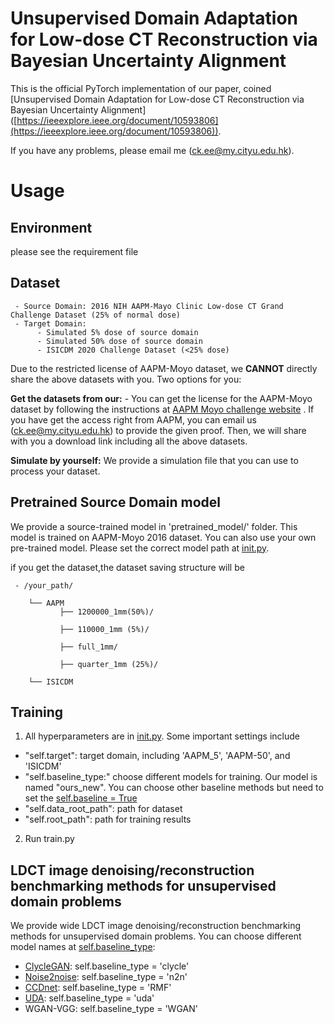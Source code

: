# Unsupervised Domain Adaptation for Low-dose CT Reconstruction via Bayesian Uncertainty Alignment


This is the official PyTorch implementation of our paper, coined [Unsupervised Domain Adaptation for Low-dose CT Reconstruction via Bayesian Uncertainty Alignment] ([https://ieeexplore.ieee.org/document/10593806](https://ieeexplore.ieee.org/document/10593806)). 

If you have any problems, please email me (ck.ee@my.cityu.edu.hk).


# Usage
## Environment  
please see the requirement file
## Dataset 
     - Source Domain: 2016 NIH AAPM-Mayo Clinic Low-dose CT Grand Challenge Dataset (25% of normal dose)
     - Target Domain: 
          - Simulated 5% dose of source domain
          - Simulated 50% dose of source domain
          - ISICDM 2020 Challenge Dataset (<25% dose)

Due to the restricted license of AAPM-Moyo dataset, we **CANNOT** directly share the above datasets with you. Two options for you:

**Get the datasets from our:** - You can get the license for the AAPM-Moyo dataset by following the instructions at [AAPM Moyo challenge website](https://www.aapm.org/grandchallenge/lowdosect/) . If you have get the access right from AAPM, you can email us (ck.ee@my.cityu.edu.hk) to provide the given proof. Then, we will share with you a download link including all the above datasets. 

**Simulate by yourself:** We provide a simulation file that you can use to process your dataset.

## Pretrained Source Domain model
We provide a source-trained model in 'pretrained_model/' folder. This model is trained on AAPM-Moyo 2016 dataset. You can also use your own pre-trained model. Please set the correct model path at [init.py](https://github.com/tonyckc/UDA-BUA-code/blob/main/init.py#L202).

if you get the dataset,the dataset saving structure will be 

     - /your_path/
     
        └── AAPM
               ├── 1200000_1mm(50%)/
     
               ├── 110000_1mm (5%)/
     
               ├── full_1mm/
               
               ├── quarter_1mm (25%)/
          
        └── ISICDM

## Training
1. All hyperparameters are in [init.py](https://github.com/tonyckc/UDA-BUA-code/blob/main/init.py). Some important settings include
- "self.target": target domain, including  'AAPM_5', 'AAPM-50', and 'ISICDM'
- "self.baseline_type:" choose different models for training. Our model is named "ours_new". You can choose other baseline methods but need to set the [self.baseline = True](https://github.com/tonyckc/UDA-BUA-code/blob/main/init.py#L68)
- "self.data_root_path": path for dataset 
- "self.root_path": path for training results 
2. Run train.py

## LDCT image denoising/reconstruction benchmarking methods for unsupervised domain problems
We provide wide LDCT image denoising/reconstruction benchmarking methods for unsupervised domain problems. You can choose different model names at [self.baseline_type](https://github.com/tonyckc/UDA-BUA-code/blob/main/init.py#L68):
- [ClycleGAN](https://www.sciencedirect.com/science/article/pii/S1361841521002541): self.baseline_type = 'clycle'
- [Noise2noise](https://arxiv.org/abs/1803.04189): self.baseline_type = 'n2n'
- [CCDnet](https://www.sciencedirect.com/science/article/pii/S0010482523006844): self.baseline_type = 'RMF'
- [UDA](https://ieeexplore.ieee.org/abstract/document/9969607): self.baseline_type = 'uda'
- WGAN-VGG: self.baseline_type = 'WGAN'
  
  
